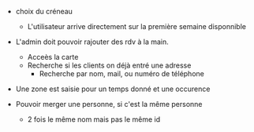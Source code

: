 


* choix du créneau
    * L'utilisateur arrive directement sur la première semaine disponnible


* L'admin doit pouvoir rajouter des rdv à la main.
    * Acceès la carte
    * Recherche si les clients on déjà entré une adresse
        * Recherche par nom, mail, ou numéro de téléphone
* Une zone est saisie pour un temps donné et une occurence



* Pouvoir merger une personne, si c'est la même personne
    * 2 fois le même nom mais pas le même id
